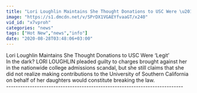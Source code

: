 ```yaml
---
title: "Lori Loughlin Maintains She Thought Donations to USC Were \u2018Legit\u2019"
image: "https://s1.dmcdn.net/v/SPrDX1VGAEYfvaaGT/x240"
vid_id: "x7vproh"
categories: "news"
tags: ["Hot New","news","info"]
date: "2020-08-28T03:48:06+03:00"
---
```

Lori Loughlin Maintains She Thought Donations to USC Were ‘Legit’   <br>In the dark? LORI LOUGHLIN pleaded guilty to charges brought against her in the nationwide college admissions scandal, but she still claims that she did not realize making contributions to the University of Southern California on behalf of her daughters would constitute breaking the law.   <br>---------------------------------------------------------------------------
